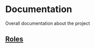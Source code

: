 # Documentation

Overall documentation about the project

## [Roles](https://git.chalmers.se/courses/dit355/2020/group-2/documentation/-/blob/master/Roles.md)